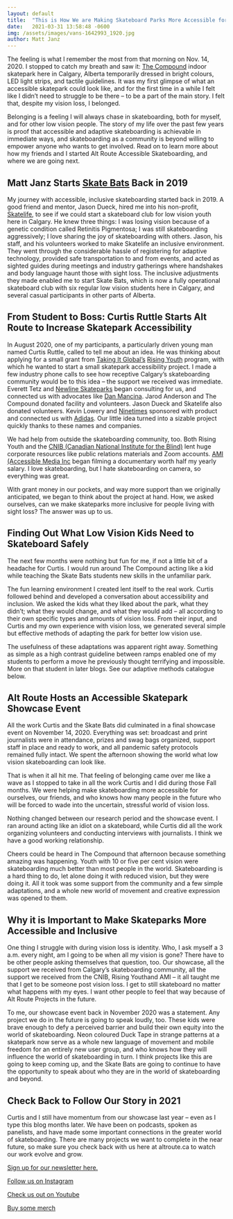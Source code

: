 ```yaml
---
layout: default
title:  "This is How We are Making Skateboard Parks More Accessible for Blind and Low Vision Athletes (Our Story So Far)"
date:   2021-03-31 13:58:48 -0600
img: /assets/images/vans-1642993_1920.jpg
author: Matt Janz
---
```

The feeling is what I remember the most from that morning on Nov. 14, 2020. I stopped to catch my breath and saw it: [The Compound](https://thecompoundyyc.com/ "The Compound") indoor skatepark here in Calgary, Alberta temporarily dressed in bright colours, LED light strips, and tactile guidelines. It was my first glimpse of what an accessible skatepark could look like, and for the first time in a while I felt like I didn’t need to struggle to be there – to be a part of the main story. I felt that, despite my vision loss, I belonged.

Belonging is a feeling I will always chase in skateboarding, both for myself, and for other low vision people. The story of my life over the past few years is proof that accessible and adaptive skateboarding is achievable in immediate ways, and skateboarding as a community is beyond willing to empower anyone who wants to get involved. Read on to learn more about how my friends and I started Alt Route Accessible Skateboarding, and where we are going next.
 
## Matt Janz Starts [Skate Bats](https://www.skatebats.ca/ "Skate Bats") Back in 2019

My journey with accessible, inclusive skateboarding started back in 2019. A good friend and mentor, Jason Dueck, hired me into his non-profit, [Skatelife](https://www.skatelife.ca/ "SkateLife"), to see if we could start a skateboard club for low vision youth here in Calgary. He knew three things: I was losing vision because of a genetic condition called Retinitis Pigmentosa; I was still skateboarding aggressively; I love sharing the joy of skateboarding with others. Jason, his staff, and his volunteers worked to make Skatelife an inclusive environment. They went through the considerable hassle of registering for adaptive technology, provided safe transportation to and from events, and acted as sighted guides during meetings and industry gatherings where handshakes and body language haunt those with sight loss. The inclusive adjustments they made enabled me to start Skate Bats, which is now a fully operational skateboard club with six regular low vision students here in Calgary, and several casual participants in other parts of Alberta.
 

## From Student to Boss: Curtis Ruttle Starts Alt Route to Increase Skatepark Accessibility 

In August 2020, one of my participants, a particularly driven young man named Curtis Ruttle, called to tell me about an idea. He was thinking about applying for a small grant from [Taking It Global’s](https://www.tigweb.org/ "Taking IT Global") [Rising Youth](https://www.risingyouth.ca/ "Rising Youth") program, with which he wanted to start a small skatepark accessibility project. I made a few industry phone calls to see how receptive Calgary’s skateboarding community would be to this idea – the support we received was immediate. Everett Tetz and [Newline Skateparks](https://www.newlineskateparks.com/ "Newline Skateparks") began consulting for us, and connected us with advocates like [Dan Mancina](https://www.keeppushinginc.com/ "Dan Mancina"). Jarod Anderson and The Compound donated facility and volunteers. Jason Dueck and Skatelife also donated volunteers. Kevin Lowery and [Ninetimes](https://ninetimesskateshop.com/ "Ninetimes Skate Shop") sponsored with product and connected us with [Adidas](https://www.adidas.ca/en/skateboarding "Adidas"). Our little idea turned into a sizable project quickly thanks to these names and companies. 

We had help from outside the skateboarding community, too. Both Rising Youth and the [CNIB (Canadian National Institute for the Blind)](https://cnib.ca/en?region=ab "CNIB") lent huge corporate resources like public relations materials and Zoom accounts. [AMI (Accessible Media Inc](https://www.ami.ca/new_ami "AMI") began filming a documentary worth half my yearly salary. I love skateboarding, but I hate skateboarding on camera, so everything was great.
            
With grant money in our pockets, and way more support than we originally anticipated, we began to think about the project at hand. How, we asked ourselves, can we make skateparks more inclusive for people living with sight loss? The answer was up to us.
 
## Finding Out What Low Vision Kids Need to Skateboard Safely 

The next few months were nothing but fun for me, if not a little bit of a headache for Curtis. I would run around The Compound acting like a kid while teaching the Skate Bats students new skills in the unfamiliar park. 

The fun learning environment I created lent itself to the real work. Curtis followed behind and developed a conversation about accessibility and inclusion. We asked the kids what they liked about the park, what they didn’t; what they would change, and what they would add – all according to their own specific types and amounts of vision loss. From their input, and Curtis and my own experience with vision loss, we generated several simple but effective methods of adapting the park for better low vision use.

The usefulness of these adaptations was apparent right away. Something as simple as a high contrast guideline between ramps enabled one of my students to perform a move he previously thought terrifying and impossible. More on that student in later blogs. See our adaptive methods catalogue below.   
 
## Alt Route Hosts an Accessible Skatepark Showcase Event 

All the work Curtis and the Skate Bats did culminated in a final showcase event on November 14, 2020. Everything was set: broadcast and print journalists were in attendance, prizes and swag bags organized, support staff in place and ready to work, and all pandemic safety protocols remained fully intact. We spent the afternoon showing the world what low vision skateboarding can look like.

That is when it all hit me. That feeling of belonging came over me like a wave as I stopped to take in all the work Curtis and I did during those Fall months. We were helping make skateboarding more accessible for ourselves, our friends, and who knows how many people in the future who will be forced to wade into the uncertain, stressful world of vision loss. 

Nothing changed between our research period and the showcase event. I ran around acting like an idiot on a skateboard, while Curtis did all the work organizing volunteers and conducting interviews with journalists. I think we have a good working relationship.

Cheers could be heard in The Compound that afternoon because something amazing was happening. Youth with 10 or five per cent vision were skateboarding much better than most people in the world. Skateboarding is a hard thing to do, let alone doing it with reduced vision, but they were doing it. All it took was some support from the community and a few simple adaptations, and a whole new world of movement and creative expression was opened to them.
 
## Why it is Important to Make Skateparks More Accessible and Inclusive

One thing I struggle with during vision loss is identity. Who, I ask myself a 3 a.m. every night, am I going to be when all my vision is gone? There have to be other people asking themselves that question, too. Our showcase, all the support we received from Calgary’s skateboarding community, all the support we received from the CNIB, Rising Youthand AMI – it all taught me that I get to be someone post vision loss. I get to still skateboard no matter what happens with my eyes. I want other people to feel that way because of Alt Route Projects in the future.    

To me, our showcase event back in November 2020 was a statement. Any project we do in the future is going to speak loudly, too. These kids were brave enough to defy a perceived barrier and build their own equity into the world of skateboarding. Neon coloured Duck Tape in strange patterns at a skatepark now serve as a whole new language of movement and mobile freedom for an entirely new user group, and who knows how they will influence the world of skateboarding in turn. I think projects like this are going to keep coming up, and the Skate Bats are going to continue to have the opportunity to speak about who they are in the world of skateboarding and beyond.
 
## Check Back to Follow Our Story in 2021

Curtis and I still have momentum from our showcase last year – even as I type this blog months later. We have been on podcasts, spoken as panelists, and have made some important connections in the greater world of skateboarding. There are many projects we want to complete in the near future, so make sure you check back with us here at altroute.ca to watch our work evolve and grow.
 
[Sign up for our newsletter here.](https://publ.maillist-manage.com/ua/Optin?od=11287ecb6566eb&zx=12a914be5&lD=1a3658983ccf5674&n=11699f7517386ad&sD=1a3658983ccf5671 "Sign Up For Our Newsletter")
 
[Follow us on Instagram](https://www.instagram.com/altrouteprojects/ "Follow us on Instagram")
 
[Check us out on Youtube](https://www.youtube.com/channel/UCcH1qEWaLxa6nXWctoW093A "Check us out on YouTube")
 
[Buy some merch](https://www.youtube.com/channel/UCcH1qEWaLxa6nXWctoW093A "Buy some merch")